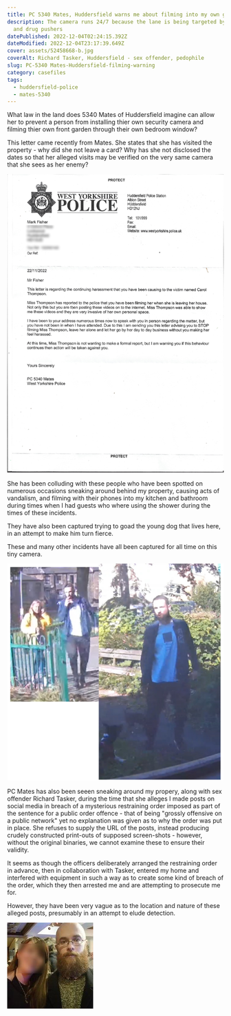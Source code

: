 ```yaml
---
title: PC 5340 Mates, Huddersfield warns me about filming into my own garden!
description: The camera runs 24/7 because the lane is being targeted by pimps
  and drug pushers
datePublished: 2022-12-04T02:24:15.392Z
dateModified: 2022-12-04T23:17:39.649Z
cover: assets/52458668-b.jpg
coverAlt: Richard Tasker, Huddersfield - sex offender, pedophile
slug: PC-5340 Mates-Huddersfield-filming-warning
category: casefiles
tags:
  - huddersfield-police
  - mates-5340
---
```

What law in the land does 5340 Mates of Huddersfield imagine can allow her to prevent a person from installing thier own security camera and filming thier own front garden through their own bedroom window?

This letter came recently from Mates. She states that she has visited the property - why did she not leave a card? Why has she not disclosed the dates so that her alleged visits may be verified on the very same camera that she sees as her enemy? 

![PC Mates 5340 Huddersfield](assets/mates_20221202-r.png)

She has been colluding with these people who have
been spotted on numerous occasions sneaking around
behind my property, causing acts of vandalism, and
filming with their phones into my kitchen and 
bathroom during times when I had guests who where
using the shower during the times of these 
incidents.

They have also been captured trying to goad the 
young dog that lives here, in an attempt to make 
him turn fierce.

These and many other incidents have all been 
captured for all time on this tiny camera.

![Neightbours from Hell, Huddersfield](assets/neighbours-from-hell.png)

PC Mates has also been seeen sneaking around 
my propery, along with sex offender Richard
Tasker,
during the time that she alleges I made posts
on social media in breach of a mysterious 
restraining order imposed as part of the 
sentence for a public order offence - that
of being "grossly offensive on a public network"
yet no explanation was given as to why the
order was put in place.  She refuses to supply
the URL of the posts, instead producing crudely
constructed print-outs of supposed screen-shots - 
however, without the original binaries, we cannot
examine these to ensure their validity.


It seems as though the
officers deliberately arranged the restraining
order in advance, then in collaboration with
Tasker, entered my home and interfered with 
equipment in such a way as to create some kind of
breach of the order, which they then arrested me 
and are attempting to prosecute me for.

However, they have been very vague as to the 
location and nature of these alleged posts, 
presumably in an attempt to elude detection.

![Richard Takser, Huddersfield - sex offender](assets/52458668-b.jpg)